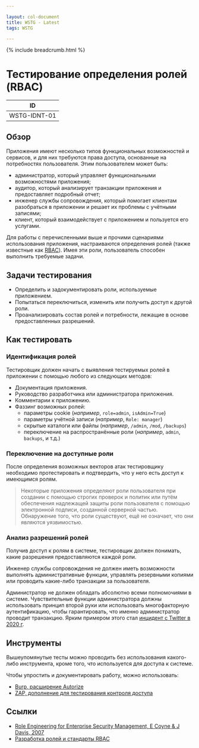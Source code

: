 ```yaml
---

layout: col-document
title: WSTG - Latest
tags: WSTG

---
```


{% include breadcrumb.html %}
# Тестирование определения ролей (RBAC)

|ID          |
|------------|
|WSTG-IDNT-01|

## Обзор

Приложения имеют несколько типов функциональных возможностей и сервисов, и для них требуются права доступа, основанные на потребностях пользователя. Этим пользователем может быть:

- администратор, который управляет функциональными возможностями приложения;
- аудитор, который анализирует транзакции приложения и предоставляет подробный отчет;
- инженер службы сопровождения, который помогает клиентам разобраться в приложении и решает их проблемы с учётными записями;
- клиент, который взаимодействует с приложением и пользуется его услугами.

Для работы с перечисленными выше и прочими сценариями использования приложения, настраиваются определения ролей (также известные как [RBAC](https://ru.wikipedia.org/wiki/%D0%A3%D0%BF%D1%80%D0%B0%D0%B2%D0%BB%D0%B5%D0%BD%D0%B8%D0%B5_%D0%B4%D0%BE%D1%81%D1%82%D1%83%D0%BF%D0%BE%D0%BC_%D0%BD%D0%B0_%D0%BE%D1%81%D0%BD%D0%BE%D0%B2%D0%B5_%D1%80%D0%BE%D0%BB%D0%B5%D0%B9)). Имея эти роли, пользователь способен выполнить требуемые задачи.

## Задачи тестирования

- Определить и задокументировать роли, используемые приложением.
- Попытаться переключиться, изменить или получить доступ к другой роли.
- Проанализировать состав ролей и потребности, лежащие в основе предоставленных разрешений.

## Как тестировать

### Идентификация ролей

Тестировщик должен начать с выявления тестируемых ролей в приложении с помощью любого из следующих методов:

- Документация приложения.
- Руководство разработчика или администратора приложения.
- Комментарии к приложению.
- Фаззинг возможных ролей:
    - параметры cookie (*например*, `role=admin`, `isAdmin=True`)
    - параметры учётной записи (*например*, `Role: manager`)
    - скрытые каталоги или файлы (*например*, `/admin`, `/mod`, `/backups`)
    - переключение на распространённые роли (*например*, `admin`, `backups`, и т.д.)

### Переключение на доступные роли

После определения возможных векторов атак тестировщику необходимо протестировать и подтвердить, что у него есть доступ к имеющимся ролям.

> Некоторые приложения определяют роли пользователя при создании с помощью строгих проверок и политик или путём обеспечения надлежащей защиты роли пользователя с помощью электронной подписи, созданной серверной частью. Обнаружение того, что роли существуют, ещё не означает, что они являются уязвимостью.

### Анализ разрешений ролей

Получив доступ к ролям в системе, тестировщик должен понимать, какие разрешения предоставляются каждой роли.

Инженер службы сопровождения не должен иметь возможности выполнять административные функции, управлять резервными копиями или проводить какие-либо транзакции за пользователя.

Администратор не должен обладать абсолютно всеми полномочиями в системе. Чувствительные функции администратора должны использовать принцип второй руки или использовать многофакторную аутентификацию, чтобы гарантировать, что именно администратор проводит транзакцию. Ярким примером этого стал [инцидент с Twitter в 2020 г](https://www.dfs.ny.gov/Twitter_Report).

## Инструменты

Вышеупомянутые тесты можно проводить без использования какого-либо инструмента, кроме того, что используется для доступа к системе.

Чтобы упростить и документировать работу, можно использовать:

- [Burp, расширение Autorize](https://github.com/Quitten/Autorize)
- [ZAP, дополнение для тестирования контроля доступа](https://www.zaproxy.org/docs/desktop/addons/access-control-testing/)

## Ссылки

- [Role Engineering for Enterprise Security Management, E Coyne & J Davis, 2007](https://www.bookdepository.co.uk/Role-Engineering-for-Enterprise-Security-Management-Edward-Coyne/9781596932180)
- [Разработка ролей и стандарты RBAC](https://csrc.nist.gov/projects/role-based-access-control#rbac-standard)
